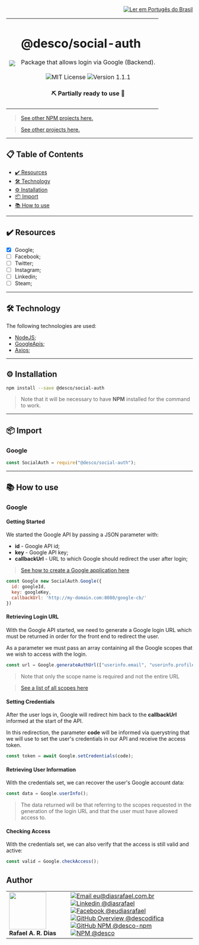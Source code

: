 <div align="right">
  <a href="README.md">
    <img alt="Ler em Portugês do Brasil" src="https://img.shields.io/static/v1?label=&message=Ler+em+Portugu%C3%AAs+do+Brasil&color=green&style=for-the-badge" />
  </a>
</div>

<table>
  <tr>
    <td><img src="https://i.ibb.co/m5tmDrL/social-auth.png"></td>
    <td>  
      <h1>@desco/social-auth</h1>
      Package that allows login via Google (Backend).
      <br /><br />
      <div align="center">
        <img alt="MIT License" src="https://img.shields.io/static/v1?label=License&message=MIT&color=green&style=for-the-badge">
        <img alt="Version 1.1.1" src="https://img.shields.io/static/v1?label=Version&message=1.1.1&color=blue&style=for-the-badge">
      </div>
      <h4 align="center"> 
        ⛏️ Partially ready to use 🚀
      </h4>
    </td>
  </tr>
</table>

> <a href="https://github.com/desco-npm" target="_blank">See other NPM projects here.</a>

> <a href="https://github.com/descoifica" target="_blank">See other projects here.</a>

---

## 📋 Table of Contents

- [✔️ Resources](#Resources)
- [🛠️ Technology](#Technology)
- [⚙️ Installation](#Installation)
- [📦 Import](#Import)
- [📚 How to use](#How-to-use)

---

<a name="Resources"></a>

## ✔️ Resources

- [x] Google;
- [ ] Facebook;
- [ ] Twitter;
- [ ] Instagram;
- [ ] Linkedin;
- [ ] Steam;

---

## 🛠️ Technology

The following technologies are used:

- [NodeJS](https://nodejs.org/en/);
- [GoogleApis](https://www.npmjs.com/package/googleapis);
- [Axios](https://www.npmjs.com/package/axios);

---

<a name="Installation"></a>

## ⚙️ Installation

```bash
npm install --save @desco/social-auth
```

> Note that it will be necessary to have **NPM** installed for the command to work.

---

<a name="Import"></a>

## 📦 Import

### Google

```js
const SocialAuth = require("@desco/social-auth");
```

---

<a name="How-To-Use"></a>

## 📚 How to use

### Google

#### Getting Started

We started the Google API by passing a JSON parameter with:

- **id** - Google API id;
- **key** - Google API key;
- **callbackUrl** - URL to which Google should redirect the user after login;

> [See how to create a Google application here](https://support.google.com/a/answer/9187142?hl=en)

```js
const Google new SocialAuth.Google({
  id: googleId,
  key: googleKey,
  callbackUrl: 'http://my-domain.com:8080/google-cb/'
})
```

#### Retrieving Login URL

With the Google API started, we need to generate a Google login URL which must be returned in order for the front end to redirect the user.

As a parameter we must pass an array containing all the Google scopes that we wish to access with the login.

```js
const url = Google.generateAuthUrl(["userinfo.email", "userinfo.profile"]);
```

> Note that only the scope name is required and not the entire URL

> [See a list of all scopes here](https://developers.google.com/identity/protocols/oauth2/scopes)

#### Setting Credentials

After the user logs in, Google will redirect him back to the **callbackUrl** informed at the start of the API.

In this redirection, the parameter **code** will be informed via querystring that we will use to set the user's credentials in our API and receive the access token.

```js
const token = await Google.setCredentials(code);
```

#### Retrieving User Information

With the credentials set, we can recover the user's Google account data:

```js
const data = Google.userInfo();
```

> The data returned will be that referring to the scopes requested in the generation of the login URL and that the user must have allowed access to.

#### Checking Access

With the credentials set, we can also verify that the access is still valid and active:

```js
const valid = Google.checkAccess();
```

## Author

<table>
  <tr>
    <td width="150px">
      <img src="https://scontent.fsdu1-1.fna.fbcdn.net/v/t1.0-9/539886_235546170253505_5977326689811409130_n.jpg?_nc_cat=106&ccb=3&_nc_sid=174925&_nc_eui2=AeGgFWn_fWInwRkTo3mHSP993TbQ0TzG0Y3dNtDRPMbRjS-eZL1tr4I5maqz6O-jva9qWnIxKOsD3UtSm9CTeCys&_nc_ohc=Qw6NaDGrtIgAX9uFF2c&_nc_ht=scontent.fsdu1-1.fna&oh=5ebac9874d7a24e157c8c99fd965c2a4&oe=606539CE" width="100px;" alt=""/>
      <b>Rafael A. R. Dias</b>
    </td>
    <td>  
      <a href="mailto:eu@diasrafael.com.br" target="_blank" >
        <img alt="Email eu@diasrafael.com.br" src="https://img.shields.io/static/v1?label=Email&message=eu@diasrafael.com.br&color=red&logo=gmail&style=for-the-badge">
      </a>
      <a href="https://www.linkedin.com/in/diasrafael/" target="_blank">
        <img alt="Linkedin @diasrafael" src="https://img.shields.io/static/v1?label=Linkedin&message=@diasrafael&color=blue&logo=linkedin&style=for-the-badge">
      </a>
      <a href="https://www.facebook.com/eudiasrafael" target="_blank">
        <img alt="Facebook @eudiasrafael" src="https://img.shields.io/static/v1?label=Facebook&message=@eudiasrafael&color=blue&logo=facebook&style=for-the-badge">
      </a>
      <a href="https://github.com/descodifica" target="_blank">
        <img alt="GitHub Overview @descodifica" src="https://img.shields.io/static/v1?label=GitHub+Overview&message=@descodifica&color=black&logo=github&style=for-the-badge">
      </a>
      <a href="https://github.com/desco-npm" target="_blank">
        <img alt="GitHub NPM @desco-npm" src="https://img.shields.io/static/v1?label=GitHub+NPM&message=@desco-npm&color=black&logo=github&style=for-the-badge">
      </a>
      <a href="https://www.npmjs.com/org/desco" target="_blank">
        <img alt="NPM @desco" src="https://img.shields.io/static/v1?label=NPM&message=@desco&color=red&logo=npm&style=for-the-badge">
      </a>
    </td>
  </tr>
</table>
